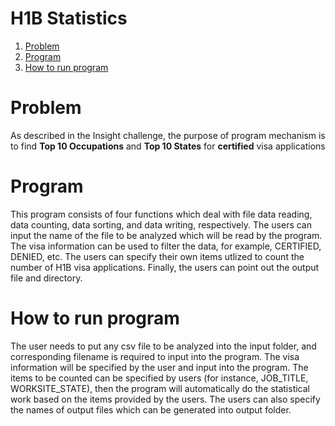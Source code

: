 # H1B Statistics

1. [Problem](README.md#problem)
2. [Program](README.md#program)
3. [How to run program](README.md#how-to-run-program)


# Problem


As described in the Insight challenge, the purpose of program mechanism is to find **Top 10 Occupations** and **Top 10 States** for **certified** visa applications


# Program

This program consists of four functions which deal with file data reading, data counting, data sorting, and data writing, respectively.  The users can input the name of the file to be analyzed which will be read by the program. The visa information can be used to filter the data, for example, CERTIFIED, DENIED, etc.  The users can specify their own items utlized to count the number of H1B visa applications. Finally, the users can point out the output file and directory.


# How to run program

The user needs to put any csv file to be analyzed into the input folder, and corresponding filename is required to input into the program. The visa information will be specified by the user and input into the program. The items to be counted can be specified by users (for instance, JOB_TITLE, WORKSITE_STATE), then the program will automatically do the statistical work based on the items provided by the users.  The users can also specify the names of output files which can be generated into output folder.
